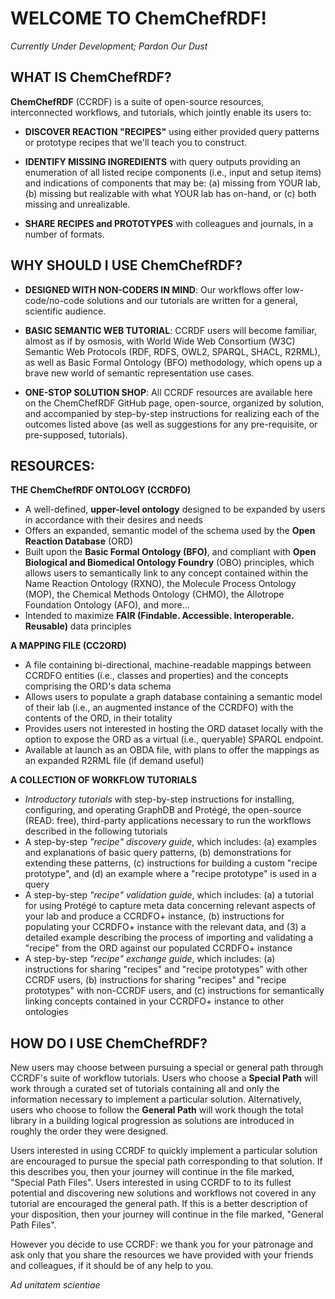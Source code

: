 # WELCOME TO ChemChefRDF!

*Currently Under Development; Pardon Our Dust*


## WHAT IS ChemChefRDF?

**ChemChefRDF** (CCRDF) is a suite of open-source resources, interconnected workflows, and tutorials, which jointly enable its users to:

+ **DISCOVER REACTION "RECIPES"** using either provided query patterns or prototype recipes that we'll teach you to construct.

+ **IDENTIFY MISSING INGREDIENTS** with query outputs providing an enumeration of all listed recipe components (i.e., input and setup items) and indications of components that may be: (a) missing from YOUR lab, (b) missing but realizable with what YOUR lab has on-hand, or (c) both missing and unrealizable.

+ **SHARE RECIPES and PROTOTYPES** with colleagues and journals, in a number of formats. 


## WHY SHOULD I USE ChemChefRDF?

+ **DESIGNED WITH NON-CODERS IN MIND**: Our workflows offer low-code/no-code solutions and our tutorials are written for a general, scientific audience.

+ **BASIC SEMANTIC WEB TUTORIAL**: CCRDF users will become familiar, almost as if by osmosis, with World Wide Web Consortium (W3C) Semantic Web Protocols (RDF, RDFS, OWL2, SPARQL, SHACL, R2RML), as well as Basic Formal Ontology (BFO) methodology, which opens up a brave new world of semantic representation use cases.

+ **ONE-STOP SOLUTION SHOP**: All CCRDF resources are available here on the ChemChefRDF GitHub page, open-source, organized by solution, and accompanied by step-by-step instructions for realizing each of the outcomes listed above (as well as suggestions for any pre-requisite, or pre-supposed, tutorials).


## RESOURCES:

**THE ChemChefRDF ONTOLOGY (CCRDFO)**
  - A well-defined, **upper-level ontology** designed to be expanded by users in accordance with their desires and needs
  - Offers an expanded, semantic model of the schema used by the **Open Reaction Database** (ORD)
  - Built upon the **Basic Formal Ontology (BFO)**, and compliant with **Open Biological and Biomedical Ontology Foundry** (OBO) principles, which allows users to semantically link to any concept contained within the Name Reaction Ontology (RXNO), the Molecule Process Ontology (MOP), the Chemical Methods Ontology (CHMO), the Allotrope Foundation Ontology (AFO), and more...
  - Intended to maximize **FAIR (Findable. Accessible. Interoperable. Reusable)** data principles

**A MAPPING FILE (CC2ORD)**
  - A file containing bi-directional, machine-readable mappings between CCRDFO entities (i.e., classes and properties) and the concepts comprising the ORD's data schema
  - Allows users to populate a graph database containing a semantic model of their lab (i.e., an augmented instance of the CCRDFO) with the contents of the ORD, in their totality 
  - Provides users not interested in hosting the ORD dataset locally with the option to expose the ORD as a virtual (i.e., queryable) SPARQL endpoint.
  - Available at launch as an OBDA file, with plans to offer the mappings as an expanded R2RML file (if demand useful)

**A COLLECTION OF WORKFLOW TUTORIALS**
  - *Introductory tutorials* with step-by-step instructions for installing, configuring, and operating GraphDB and Protégé, the open-source (READ: free), third-party applications necessary to run the workflows described in the following tutorials
  - A step-by-step *"recipe" discovery guide*, which includes: (a) examples and explanations of basic query patterns, (b) demonstrations for extending these patterns, (c) instructions for building a custom "recipe prototype", and (d) an example where a "recipe prototype" is used in a query
  - A step-by-step *"recipe" validation guide*, which includes: (a) a tutorial for using Protégé to capture meta data concerning relevant aspects of your lab and produce a CCRDFO+ instance, (b) instructions for populating your CCRDFO+ instance with the relevant data, and (3) a detailed example describing the process of importing and validating a "recipe" from the ORD against our populated CCRDFO+ instance  
  - A step-by-step *"recipe" exchange guide*, which includes: (a) instructions for sharing "recipes" and "recipe prototypes" with other CCRDF users, (b) instructions for sharing "recipes" and "recipe prototypes" with non-CCRDF users, and (c) instructions for semantically linking concepts contained in your CCRDFO+ instance to other ontologies   


## HOW DO I USE ChemChefRDF?
New users may choose between pursuing a special or general path through CCRDF's suite of workflow tutorials.
Users who choose a **Special Path** will work through a curated set of tutorials containing all and only the information necessary to implement a particular solution. 
Alternatively, users who choose to follow the **General Path** will work though the total library in a building logical progression as solutions are introduced in roughly the order they were designed.

Users interested in using CCRDF to quickly implement a particular solution are encouraged to pursue the special path corresponding to that solution. If this describes you, then your journey will continue in the file marked, "Special Path Files".
Users interested in using CCRDF to to its fullest potential and discovering new solutions and workflows not covered in any tutorial are encouraged the general path.
If this is a better description of your disposition, then your journey will continue in the file marked, "General Path Files".


However you decide to use CCRDF: we thank you for your patronage and ask only that you share the resources we have provided with your friends and colleagues, if it should be of any help to you. 


*Ad unitatem scientiae*

